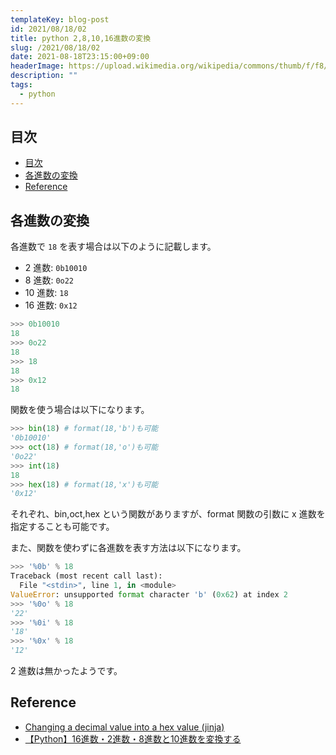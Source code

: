 ```yaml
---
templateKey: blog-post
id: 2021/08/18/02
title: python 2,8,10,16進数の変換
slug: /2021/08/18/02
date: 2021-08-18T23:15:00+09:00
headerImage: https://upload.wikimedia.org/wikipedia/commons/thumb/f/f8/Python_logo_and_wordmark.svg/2560px-Python_logo_and_wordmark.svg.png
description: ""
tags:
  - python
---
```


## 目次
<!-- START doctoc generated TOC please keep comment here to allow auto update -->
<!-- DON'T EDIT THIS SECTION, INSTEAD RE-RUN doctoc TO UPDATE -->


- [目次](#目次)
- [各進数の変換](#各進数の変換)
- [Reference](#reference)

<!-- END doctoc generated TOC please keep comment here to allow auto update -->

## 各進数の変換

各進数で `18` を表す場合は以下のように記載します。

- 2 進数: `0b10010`
- 8 進数: `0o22`
- 10 進数: `18`
- 16 進数: `0x12`

```python
>>> 0b10010
18
>>> 0o22
18
>>> 18
18
>>> 0x12
18
```

関数を使う場合は以下になります。

```python
>>> bin(18) # format(18,'b')も可能
'0b10010'
>>> oct(18) # format(18,'o')も可能
'0o22'
>>> int(18)
18
>>> hex(18) # format(18,'x')も可能
'0x12'
```

それぞれ、bin,oct,hex という関数がありますが、format 関数の引数に x 進数を指定することも可能です。

また、関数を使わずに各進数を表す方法は以下になります。

```python
>>> '%0b' % 18
Traceback (most recent call last):
  File "<stdin>", line 1, in <module>
ValueError: unsupported format character 'b' (0x62) at index 2
>>> '%0o' % 18
'22'
>>> '%0i' % 18
'18'
>>> '%0x' % 18
'12'
```

2 進数は無かったようです。

## Reference

- [Changing a decimal value into a hex value (jinja)](https://community.home-assistant.io/t/changing-a-decimal-value-into-a-hex-value-jinja/11925)
- [【Python】16進数・2進数・8進数と10進数を変換する](https://pg-chain.com/python-hex-bin-oct)
